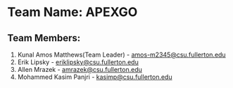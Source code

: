 # Team Name: APEXGO

## Team Members:
  1) Kunal Amos Matthews(Team Leader) - amos-m2345@csu.fullerton.edu
  2) Erik Lipsky - eriklipsky@csu.fullerton.edu
  3) Allen Mrazek - amrazek@csu.fullerton.edu
  4) Mohammed Kasim Panjri - kasimp@csu.fullerton.edu
  
